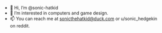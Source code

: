 - 👋 Hi, I’m @sonic-hatkid
- 👀 I’m interested in computers and game design.
- 📫 You can reach me at sonicthehatkid@duck.com or u/sonic_hedgekin on reddit.

<!---
sonic-hatkid/sonic-hatkid is a ✨ special ✨ repository because its `README.md` (this file) appears on your GitHub profile.
You can click the Preview link to take a look at your changes.
--->
